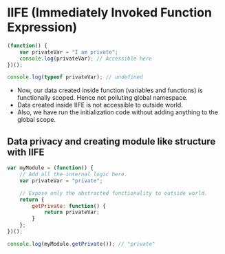 # IIFE (Immediately Invoked Function Expression)

``` javascript
(function() {
    var privateVar = "I am private";
    console.log(privateVar); // Accessible here
})();

console.log(typeof privateVar); // undefined
```

- Now, our data created inside function (variables and functions) is functionally scoped. Hence not polluting global namespace.
- Data created inside IIFE is not accessible to outside world.
- Also, we have run the initialization code without adding anything to the global scope.

## Data privacy and creating module like structure with IIFE

``` javascript
var myModule = (function() {
    // Add all the internal logic here.
    var privateVar = "private";

    // Expose only the abstracted functionality to outside world.
    return {
        getPrivate: function() {
            return privateVar;
        }
    };
})();

console.log(myModule.getPrivate()); // "private"
```
